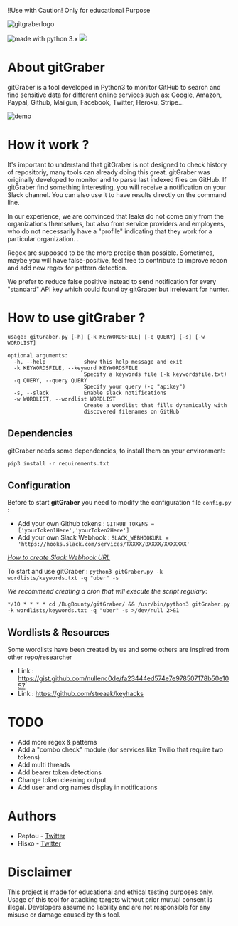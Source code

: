 !!Use with Caution! Only for educational Purpose

![gitgraberlogo](https://i.ibb.co/ry5K7Hv/logo-gitgraber.png)

<img src="https://img.shields.io/badge/made%20with-python-blue.svg" alt="made with python 3.x"> <img src="https://img.shields.io/github/issues/hisxo/gitgraber.svg">
# About gitGraber

gitGraber is a tool developed in Python3 to monitor GitHub to search and find sensitive data for different online services such as: Google, Amazon, Paypal, Github, Mailgun, Facebook, Twitter, Heroku, Stripe...

![demo](https://i.ibb.co/h1rn2KK/example-script-execution.png)

# How it work ?

It's important to understand that gitGraber is not designed to check history of repositoriy, many tools can already doing this great. gitGraber was originally developed to monitor and to parse last indexed files on GitHub. If gitGraber find something interesting, you will receive a notification on your Slack channel. You can also use it to have results directly on the command line.

In our experience, we are convinced that leaks do not come only from the organizations themselves, but also from service providers and employees, who do not necessarily have a "profile" indicating that they work for a particular organization. .

Regex are supposed to be the more precise than possible. Sometimes, maybe you will have false-positive, feel free to contribute to improve recon and add new regex for pattern detection.

We prefer to reduce false positive instead to send notification for every "standard" API key which could found by gitGraber but irrelevant for hunter.

# How to use gitGraber ?

``````````
usage: gitGraber.py [-h] [-k KEYWORDSFILE] [-q QUERY] [-s] [-w WORDLIST]

optional arguments:
  -h, --help            show this help message and exit
  -k KEYWORDSFILE, --keyword KEYWORDSFILE
                        Specify a keywords file (-k keywordsfile.txt)
  -q QUERY, --query QUERY
                        Specify your query (-q "apikey")
  -s, --slack           Enable slack notifications
  -w WORDLIST, --wordlist WORDLIST
                        Create a wordlist that fills dynamically with
                        discovered filenames on GitHub
``````````

## Dependencies

gitGraber needs some dependencies, to install them on your environment:

``pip3 install -r requirements.txt``

## Configuration

Before to start **gitGraber** you need to modify the configuration file ``config.py`` :

- Add your own Github tokens : ``GITHUB_TOKENS = ['yourToken1Here','yourToken2Here']``
- Add your own Slack Webhook : ``SLACK_WEBHOOKURL = 'https://hooks.slack.com/services/TXXXX/BXXXX/XXXXXXX'``

*[How to create Slack Webhook URL](https://get.slack.help/hc/en-us/articles/115005265063-Incoming-WebHooks-for-Slack)*

To start and use gitGraber : ``python3 gitGraber.py -k wordlists/keywords.txt -q "uber" -s``

_We recommend creating a cron that will execute the script regulary_:

``*/10 * * * * cd /BugBounty/gitGraber/ && /usr/bin/python3 gitGraber.py -k wordlists/keywords.txt -q "uber" -s >/dev/null 2>&1``

## Wordlists & Resources

Some wordlists have been created by us and some others are inspired from other repo/researcher

* Link : https://gist.github.com/nullenc0de/fa23444ed574e7e978507178b50e1057
* Link : https://github.com/streaak/keyhacks

# TODO

- Add more regex & patterns
- Add a "combo check" module (for services like Twilio that require two tokens)
- Add multi threads
- Add bearer token detections
- Change token cleaning output
- Add user and org names display in notifications

# Authors

* Reptou - [Twitter](https://twitter.com/R_Marot)
* Hisxo - [Twitter](https://twitter.com/adrien_jeanneau)

# Disclaimer

This project is made for educational and ethical testing purposes only. Usage of this tool for attacking targets without prior mutual consent is illegal. Developers assume no liability and are not responsible for any misuse or damage caused by this tool.
